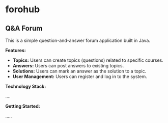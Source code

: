 # forohub
 ## Q&A Forum

This is a simple question-and-answer forum application built in Java.

**Features:**

* **Topics:** Users can create topics (questions) related to specific courses.
* **Answers:** Users can post answers to existing topics.
* **Solutions:** Users can mark an answer as the solution to a topic.
* **User Management:** Users can register and log in to the system.

**Technology Stack:**

....


**Getting Started:**

.....


